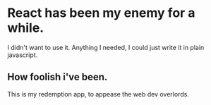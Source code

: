 # React has been my enemy for a while.

I didn't want to use it. Anything I needed, I could just write it in plain javascript.

## How foolish i've been.

This is my redemption app, to appease the web dev overlords.

